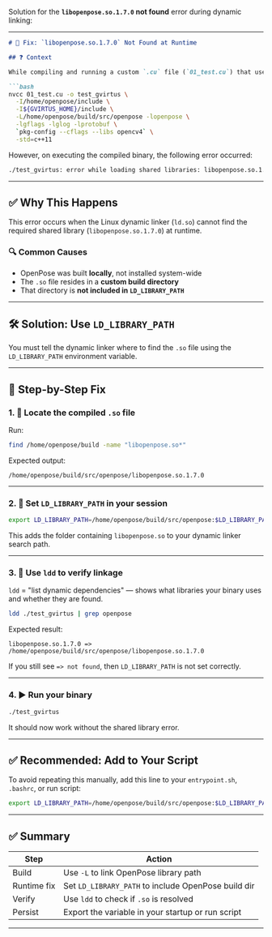 Solution for the **`libopenpose.so.1.7.0` not found** error during dynamic linking:

---

````markdown
# 🐛 Fix: `libopenpose.so.1.7.0` Not Found at Runtime

## ❓ Context

While compiling and running a custom `.cu` file (`01_test.cu`) that uses OpenPose, the binary compiled successfully using:

```bash
nvcc 01_test.cu -o test_gvirtus \
  -I/home/openpose/include \
  -I${GVIRTUS_HOME}/include \
  -L/home/openpose/build/src/openpose -lopenpose \
  -lgflags -lglog -lprotobuf \
  `pkg-config --cflags --libs opencv4` \
  -std=c++11
````

However, on executing the compiled binary, the following error occurred:

```bash
./test_gvirtus: error while loading shared libraries: libopenpose.so.1.7.0: cannot open shared object file: No such file or directory
```

---

## ✅ Why This Happens

This error occurs when the Linux dynamic linker (`ld.so`) cannot find the required shared library (`libopenpose.so.1.7.0`) at runtime.

### 🔍 Common Causes

* OpenPose was built **locally**, not installed system-wide
* The `.so` file resides in a **custom build directory**
* That directory is **not included in `LD_LIBRARY_PATH`**

---

## 🛠️ Solution: Use `LD_LIBRARY_PATH`

You must tell the dynamic linker where to find the `.so` file using the `LD_LIBRARY_PATH` environment variable.

---

## 🧩 Step-by-Step Fix

### 1. 🔎 Locate the compiled `.so` file

Run:

```bash
find /home/openpose/build -name "libopenpose.so*"
```

Expected output:

```
/home/openpose/build/src/openpose/libopenpose.so.1.7.0
```

---

### 2. 🧠 Set `LD_LIBRARY_PATH` in your session

```bash
export LD_LIBRARY_PATH=/home/openpose/build/src/openpose:$LD_LIBRARY_PATH
```

This adds the folder containing `libopenpose.so` to your dynamic linker search path.

---

### 3. 🧪 Use `ldd` to verify linkage

`ldd` = "list dynamic dependencies" — shows what libraries your binary uses and whether they are found.

```bash
ldd ./test_gvirtus | grep openpose
```

Expected result:

```
libopenpose.so.1.7.0 => /home/openpose/build/src/openpose/libopenpose.so.1.7.0
```

If you still see `=> not found`, then `LD_LIBRARY_PATH` is not set correctly.

---

### 4. ▶️ Run your binary

```bash
./test_gvirtus
```

It should now work without the shared library error.

---

## ✅ Recommended: Add to Your Script

To avoid repeating this manually, add this line to your `entrypoint.sh`, `.bashrc`, or run script:

```bash
export LD_LIBRARY_PATH=/home/openpose/build/src/openpose:$LD_LIBRARY_PATH
```

---

## ✅ Summary

| Step        | Action                                              |
| ----------- | --------------------------------------------------- |
| Build       | Use `-L` to link OpenPose library path              |
| Runtime fix | Set `LD_LIBRARY_PATH` to include OpenPose build dir |
| Verify      | Use `ldd` to check if `.so` is resolved             |
| Persist     | Export the variable in your startup or run script   |

---

